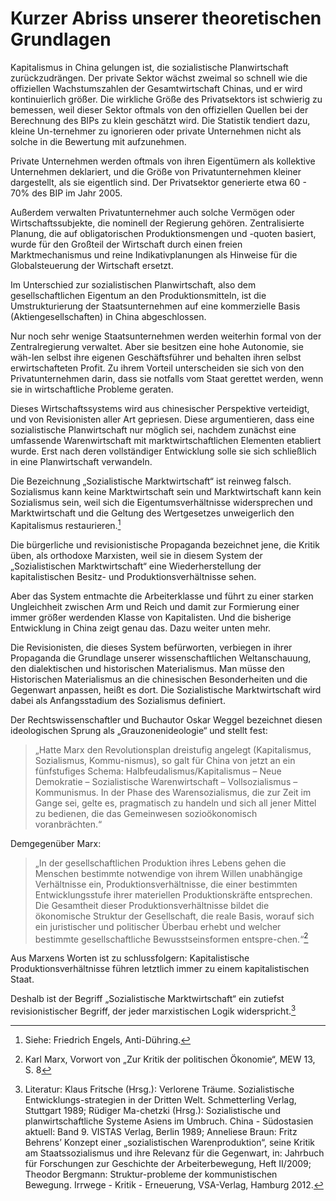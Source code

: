 # Kurzer Abriss unserer theoretischen Grundlagen

Kapitalismus in China gelungen ist, die sozialistische Planwirtschaft zurückzudrängen. Der private Sektor wächst zweimal so schnell wie die offiziellen Wachstumszahlen der Gesamtwirtschaft Chinas, und er wird kontinuierlich größer. Die wirkliche Größe des Privatsektors ist schwierig zu bemessen, weil dieser Sektor oftmals von den offiziellen Quellen bei der Berechnung des BIPs zu klein geschätzt wird. Die Statistik tendiert dazu, kleine Un-ternehmer zu ignorieren oder private Unternehmen nicht als solche in die Bewertung mit aufzunehmen. 

Private Unternehmen werden oftmals von ihren Eigentümern als kollektive Unternehmen deklariert, und die Größe von Privatunternehmen kleiner dargestellt, als sie eigentlich sind. Der Privatsektor generierte etwa 60 - 70% des BIP im Jahr 2005. 

Außerdem verwalten Privatunternehmer auch solche Vermögen oder Wirtschaftssubjekte, die nominell der Regierung gehören. Zentralisierte Planung, die auf obligatorischen Produktionsmengen und -quoten basiert, wurde für den Großteil der Wirtschaft durch einen freien Marktmechanismus und reine Indikativplanungen als Hinweise für die Globalsteuerung der Wirtschaft ersetzt. 

Im Unterschied zur sozialistischen Planwirtschaft, also dem gesellschaftlichen Eigentum an den Produktionsmitteln, ist die Umstrukturierung der Staatsunternehmen auf eine kommerzielle Basis (Aktiengesellschaften) in China abgeschlossen. 

Nur noch sehr wenige Staatsunternehmen werden weiterhin formal von der Zentralregierung verwaltet. Aber sie besitzen eine hohe Autonomie, sie wäh-len selbst ihre eigenen Geschäftsführer und behalten ihren selbst erwirtschafteten Profit. Zu ihrem Vorteil unterscheiden sie sich von den Privatunternehmen darin, dass sie notfalls vom Staat gerettet werden, wenn sie in wirtschaftliche Probleme geraten. 

Dieses Wirtschaftssystems wird aus chinesischer Perspektive verteidigt, und von Revisionisten aller Art gepriesen. Diese argumentieren, dass eine sozialistische Planwirtschaft nur möglich sei, nachdem zunächst eine umfassende Warenwirtschaft mit marktwirtschaftlichen Elementen etabliert wurde. Erst nach deren vollständiger Entwicklung solle sie sich schließlich in eine Planwirtschaft verwandeln. 

Die Bezeichnung „Sozialistische Marktwirtschaft“ ist reinweg falsch. Sozialismus kann keine Marktwirtschaft sein und Marktwirtschaft kann kein Sozialismus sein, weil sich die Eigentumsverhältnisse widersprechen und Marktwirtschaft und die Geltung des Wertgesetzes unweigerlich den Kapitalismus restaurieren.[^1]

Die bürgerliche und revisionistische Propaganda bezeichnet jene, die Kritik üben, als orthodoxe Marxisten, weil sie in diesem System der „Sozialistischen Marktwirtschaft“ eine Wiederherstellung der kapitalistischen Besitz- und Produktionsverhältnisse sehen. 

Aber das System entmachte die Arbeiterklasse und führt zu einer starken Ungleichheit zwischen Arm und Reich und damit zur Formierung einer immer größer werdenden Klasse von Kapitalisten. Und die bisherige Entwicklung in China zeigt genau das. Dazu weiter unten mehr.

Die Revisionisten, die dieses System befürworten, verbiegen in ihrer Propaganda die Grundlage unserer wissenschaftlichen Weltanschauung, den dialektischen und historischen Materialismus. Man müsse den Historischen Materialismus an die chinesischen Besonderheiten und die Gegenwart anpassen, heißt es dort. Die Sozialistische Marktwirtschaft wird dabei als Anfangsstadium des Sozialismus definiert. 

Der Rechtswissenschaftler und Buchautor Oskar Weggel bezeichnet diesen ideologischen Sprung als „Grauzonenideologie“ und stellt fest: 

> „Hatte Marx den Revolutionsplan dreistufig angelegt (Kapitalismus, Sozialismus, Kommu-nismus), so galt für China von jetzt an ein fünfstufiges Schema: Halbfeudalismus/Kapitalismus – Neue Demokratie – Sozialistische Warenwirtschaft – Vollsozialismus – Kommunismus. In der Phase des Warensozialismus, die zur Zeit im Gange sei, gelte es, pragmatisch zu handeln und sich all jener Mittel zu bedienen, die das Gemeinwesen sozioökonomisch voranbrächten.“ 

Demgegenüber Marx: 

> „In der gesellschaftlichen Produktion ihres Lebens gehen die Menschen bestimmte notwendige von ihrem Willen unabhängige Verhältnisse ein, Produktionsverhältnisse, die einer bestimmten Entwicklungsstufe ihrer materiellen Produktionskräfte entsprechen. Die Gesamtheit dieser Produktionsverhältnisse bildet die ökonomische Struktur der Gesellschaft, die reale Basis, worauf sich ein juristischer und politischer Überbau erhebt und welcher bestimmte gesellschaftliche Bewusstseinsformen entspre-chen.“[^2]

Aus Marxens Worten ist zu schlussfolgern: Kapitalistische Produktionsverhältnisse führen letztlich immer zu einem kapitalistischen Staat. 

Deshalb ist der Begriff „Sozialistische Marktwirtschaft“ ein zutiefst revisionistischer Begriff, der jeder marxistischen Logik widerspricht.[^3]

[^1]: Siehe: Friedrich Engels, Anti-Dühring.

[^2]: Karl Marx, Vorwort von „Zur Kritik der politischen Ökonomie“, MEW 13, S. 8

[^3]: Literatur: Klaus Fritsche (Hrsg.): Verlorene Träume. Sozialistische Entwicklungs-strategien in der Dritten Welt. Schmetterling Verlag, Stuttgart 1989; Rüdiger Ma-chetzki (Hrsg.): Sozialistische und planwirtschaftliche Systeme Asiens im Umbruch. China - Südostasien aktuell: Band 9. VISTAS Verlag, Berlin 1989; Anneliese Braun: Fritz Behrens’ Konzept einer „sozialistischen Warenproduktion“, seine Kritik am Staatssozialismus und ihre Relevanz für die Gegenwart, in: Jahrbuch für Forschungen zur Geschichte der Arbeiterbewegung, Heft II/2009; Theodor Bergmann: Struktur-probleme der kommunistischen Bewegung. Irrwege - Kritik - Erneuerung, VSA-Verlag, Hamburg 2012.